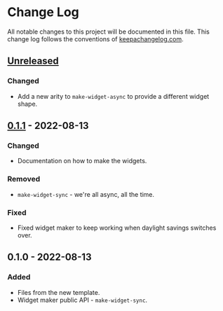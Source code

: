 # Change Log
All notable changes to this project will be documented in this file. This change log follows the conventions of [keepachangelog.com](http://keepachangelog.com/).

## [Unreleased]
### Changed
- Add a new arity to `make-widget-async` to provide a different widget shape.

## [0.1.1] - 2022-08-13
### Changed
- Documentation on how to make the widgets.

### Removed
- `make-widget-sync` - we're all async, all the time.

### Fixed
- Fixed widget maker to keep working when daylight savings switches over.

## 0.1.0 - 2022-08-13
### Added
- Files from the new template.
- Widget maker public API - `make-widget-sync`.

[Unreleased]: https://sourcehost.site/your-name/gameoflife/compare/0.1.1...HEAD
[0.1.1]: https://sourcehost.site/your-name/gameoflife/compare/0.1.0...0.1.1
